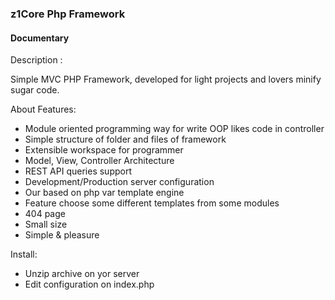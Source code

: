 ### z1Core Php Framework

#### Documentary
Description : 

Simple MVC PHP Framework, developed for light projects 
and lovers minify sugar code.

About Features: 

* Module oriented programming way for write OOP likes code in controller
* Simple structure of folder and files of framework
* Extensible workspace for programmer
* Model, View, Controller Architecture
* REST API queries support
* Development/Production server configuration 
* Our based on php var template engine
* Feature choose some different templates from some modules
* 404 page
* Small size 
* Simple & pleasure 


Install:

* Unzip archive on yor server
* Edit configuration on index.php